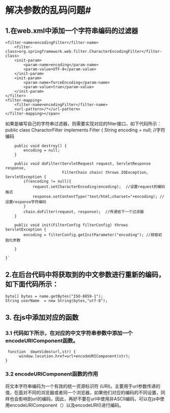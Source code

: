 # 解决参数的乱码问题#
## 1.在web.xml中添加一个字符串编码的过滤器

    <filter-name>encodingFilter</filter-name>  
        <filter-class>org.springframework.web.filter.CharacterEncodingFilter</filter-class>  
        <init-param>  
            <param-name>encoding</param-name>  
            <param-value>UTF-8</param-value>  
        </init-param>  
        <init-param>  
            <param-name>forceEncoding</param-name>  
            <param-value>true</param-value>  
        </init-param>  
    </filter>  
    <filter-mapping>  
        <filter-name>encodingFilter</filter-name>  
        <url-pattern>/*</url-pattern>  
    </filter-mapping></span>  

如果是编写自己的字符串过滤器，则需要实现对应的filter接口，如下代码所示：
​    
    public class CharactorFilter implements Filter {
    	String encoding = null;  //字符编码
    
    	public void destroy() {
    		encoding = null;
    	}
    
    	public void doFilter(ServletRequest request, ServletResponse response,
    						 FilterChain chain) throws IOException, ServletException {
    		if(encoding != null){
    			request.setCharacterEncoding(encoding);  //设置request的编码格式
    			response.setContentType("text/html;charset="+encoding); //设置response字符编码
    		}
    		chain.doFilter(request, response);  //传递给下一个过滤器
    	}
    
    	public void init(FilterConfig filterConfig) throws ServletException {
    		encoding = filterConfig.getInitParameter("encoding"); //获取初始化参数
    
    	}
    
    }`


## 2.在后台代码中将获取到的中文参数进行重新的编码，如下面代码所示：

    byte[] bytes = name.getBytes("ISO-8859-1");
    String userName  = new String(bytes,"utf-8");
## 3. 在js中添加对应的函数
### 3.1 代码如下所示，在对应的中文字符串参数中添加一个encodeURIComponent函数。
     function  downVideo(url,str) {
          window.location.href=url+encodeURIComponent(str);
    }

### 3.2 encodeURIComponent函数的作用
   将文本字符串编码为一个有效的统一资源标识符 (URI)。主要用于url参数传递的值，在面对不同的浏览器或者同一个浏览器，如果他们对应的编码的不同设置，同样也会影响到url的编码，因此，再好不要在url中使用非ASCII编码，可以在js中使用encodeURIComponent（）以及encodeURI()进行编码。
